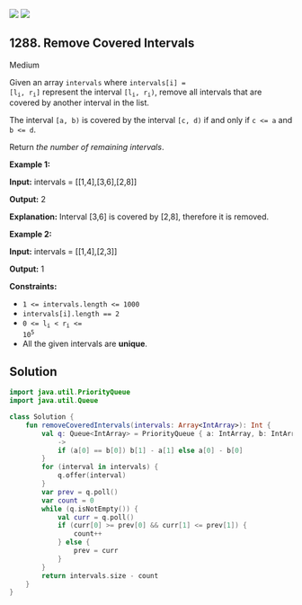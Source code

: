 [![](https://img.shields.io/github/stars/javadev/LeetCode-in-Kotlin?label=Stars&style=flat-square)](https://github.com/javadev/LeetCode-in-Kotlin)
[![](https://img.shields.io/github/forks/javadev/LeetCode-in-Kotlin?label=Fork%20me%20on%20GitHub%20&style=flat-square)](https://github.com/javadev/LeetCode-in-Kotlin/fork)

## 1288\. Remove Covered Intervals

Medium

Given an array `intervals` where <code>intervals[i] = [l<sub>i</sub>, r<sub>i</sub>]</code> represent the interval <code>[l<sub>i</sub>, r<sub>i</sub>)</code>, remove all intervals that are covered by another interval in the list.

The interval `[a, b)` is covered by the interval `[c, d)` if and only if `c <= a` and `b <= d`.

Return _the number of remaining intervals_.

**Example 1:**

**Input:** intervals = \[\[1,4],[3,6],[2,8]]

**Output:** 2

**Explanation:** Interval [3,6] is covered by [2,8], therefore it is removed.

**Example 2:**

**Input:** intervals = \[\[1,4],[2,3]]

**Output:** 1

**Constraints:**

*   `1 <= intervals.length <= 1000`
*   `intervals[i].length == 2`
*   <code>0 <= l<sub>i</sub> < r<sub>i</sub> <= 10<sup>5</sup></code>
*   All the given intervals are **unique**.

## Solution

```kotlin
import java.util.PriorityQueue
import java.util.Queue

class Solution {
    fun removeCoveredIntervals(intervals: Array<IntArray>): Int {
        val q: Queue<IntArray> = PriorityQueue { a: IntArray, b: IntArray,
            ->
            if (a[0] == b[0]) b[1] - a[1] else a[0] - b[0]
        }
        for (interval in intervals) {
            q.offer(interval)
        }
        var prev = q.poll()
        var count = 0
        while (q.isNotEmpty()) {
            val curr = q.poll()
            if (curr[0] >= prev[0] && curr[1] <= prev[1]) {
                count++
            } else {
                prev = curr
            }
        }
        return intervals.size - count
    }
}
```